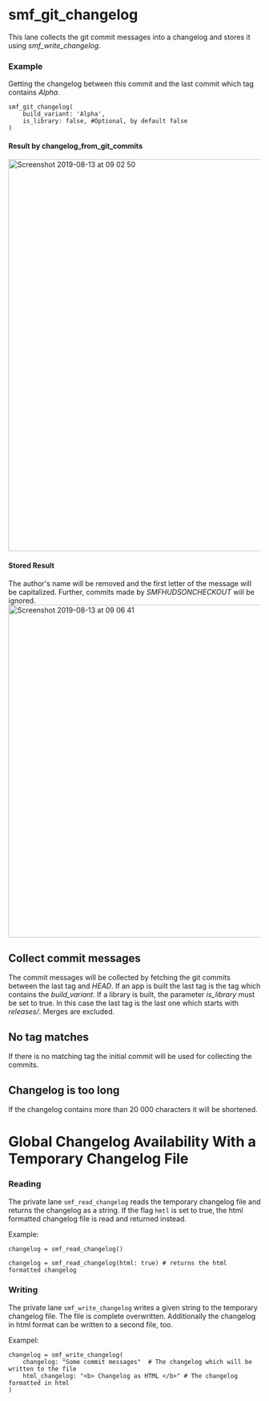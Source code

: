 # smf_git_changelog

This lane collects the git commit messages into a changelog and stores it using *smf_write_changelog*.

### Example
Getting the changelog between this commit and the last commit which tag contains *Alpha*.
```
smf_git_changelog(
    build_variant: 'Alpha',
    is_library: false, #Optional, by default false
)
```

#### Result by changelog_from_git_commits
<img width="781" alt="Screenshot 2019-08-13 at 09 02 50" src="https://user-images.githubusercontent.com/40039883/62922458-b11c7400-bdab-11e9-8835-7310b8fc08bc.png">

#### Stored Result
The author's name will be removed and the first letter of the message will be capitalized.
Further, commits made by *SMFHUDSONCHECKOUT* will be ignored.
<img width="663" alt="Screenshot 2019-08-13 at 09 06 41" src="https://user-images.githubusercontent.com/40039883/62922459-b11c7400-bdab-11e9-938a-0e20dd5e0bcd.png">

## Collect commit messages
The commit messages will be collected by fetching the git commits between the last tag and *HEAD*. If an app is built the last tag is the tag which contains the *build_variant*. If a library is built, the parameter *is_library* must be set to true. In this case the last tag is the last one which starts with *releases/*. Merges are excluded.

## No tag matches
If there is no matching tag the initial commit will be used for collecting the commits.

## Changelog is too long
If the changelog contains more than 20 000 characters it will be shortened.


# Global Changelog Availability With a Temporary Changelog File
### Reading
The private lane `smf_read_changelog` reads the temporary changelog file and returns the changelog as a string.
If the flag `hmtl` is set to true,  the html formatted changelog file is read and returned instead.

Example: 

```
changelog = smf_read_changelog()
```

```
changelog = smf_read_changelog(html: true) # returns the html formatted changelog
```

### Writing
The private lane `smf_write_changelog` writes a given string to the temporary changelog file. The file is complete overwritten. Additionally the changelog in html format can be written to a second file, too.

Exampel:

```
changelog = smf_write_changelog(
    changelog: "Some commit messages"  # The changelog which will be written to the file
    html_changelog: "<b> Changelog as HTML </b>" # The changelog formatted in html
)
```